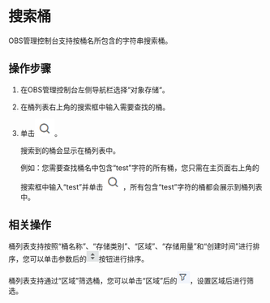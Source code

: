 # 搜索桶<a name="obs_03_0313"></a>

OBS管理控制台支持按桶名所包含的字符串搜索桶。

## 操作步骤<a name="section30359117155324"></a>

1.  在OBS管理控制台左侧导航栏选择“对象存储“。
2.  在桶列表右上角的搜索框中输入需要查找的桶。
3.  单击![](figures/icon-search.png)。

    搜索到的桶会显示在桶列表中。

    例如：您需要查找桶名中包含“test”字符的所有桶，您只需在主页面右上角的搜索框中输入“test”并单击![](figures/icon-search.png)，所有包含“test”字符的桶都会展示到桶列表中。


## 相关操作<a name="section1250115822610"></a>

桶列表支持按照“桶名称”、“存储类别”、“区域”、“存储用量”和“创建时间”进行排序，您可以单击参数后的![](figures/icon-sort.png)按钮进行排序。

桶列表支持通过“区域”筛选桶，您可以单击“区域”后的![](figures/icon-filter.png)，设置区域后进行筛选。

